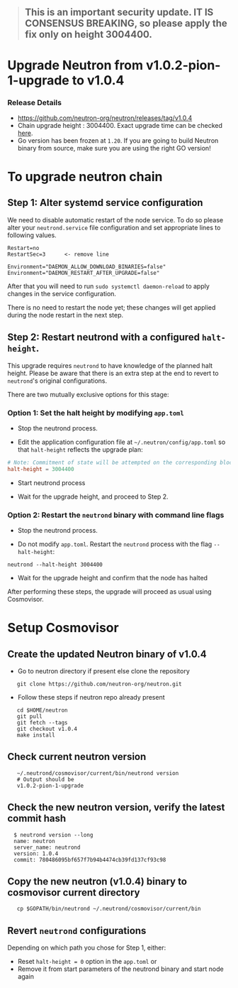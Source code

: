 > ## This is an important security update. IT IS CONSENSUS BREAKING, so please apply the fix only on height 3004400.


# Upgrade Neutron from v1.0.2-pion-1-upgrade to v1.0.4

### Release Details
* https://github.com/neutron-org/neutron/releases/tag/v1.0.4
* Chain upgrade height : 3004400. Exact upgrade time can be checked [here](https://testnet.mintscan.io/neutron-testnet/blocks/3004400).
* Go version has been frozen at `1.20`. If you are going to build Neutron binary from source, make sure you are using the right GO version!

# To upgrade neutron chain

## Step 1: Alter systemd service configuration

We need to disable automatic restart of the node service. To do so please alter your `neutrond.service` file configuration and set appropriate lines to following values.

```
Restart=no 
RestartSec=3      <- remove line

Environment="DAEMON_ALLOW_DOWNLOAD_BINARIES=false"
Environment="DAEMON_RESTART_AFTER_UPGRADE=false"
```

After that you will need to run `sudo systemctl daemon-reload` to apply changes in the service configuration.

There is no need to restart the node yet; these changes will get applied during the node restart in the next step.

## Step 2: Restart neutrond with a configured `halt-height`.

This upgrade requires `neutrond` to have knowledge of the planned halt height. Please be aware that there is an extra step at the end to revert to `neutrond`'s original configurations.

There are two mutually exclusive options for this stage:

### Option 1: Set the halt height by modifying `app.toml`

* Stop the neutrond process.

* Edit the application configuration file at `~/.neutron/config/app.toml` so that `halt-height` reflects the upgrade plan:

```toml
# Note: Commitment of state will be attempted on the corresponding block.
halt-height = 3004400
```
* Start neutrond process

* Wait for the upgrade height, and proceed to Step 2.

### Option 2: Restart the `neutrond` binary with command line flags

* Stop the neutrond process.

* Do not modify `app.toml`. Restart the `neutrond` process with the flag `--halt-height`:
```shell
neutrond --halt-height 3004400
```

* Wait for the upgrade height and confirm that the node has halted

After performing these steps, the upgrade will proceed as usual using Cosmovisor.

# Setup Cosmovisor

## Create the updated Neutron binary of v1.0.4

* Go to neutron directory if present else clone the repository

```shell
   git clone https://github.com/neutron-org/neutron.git
```

* Follow these steps if neutron repo already present

```shell
   cd $HOME/neutron
   git pull
   git fetch --tags
   git checkout v1.0.4
   make install
```

## Check current neutron version
```shell
   ~/.neutrond/cosmovisor/current/bin/neutrond version
   # Output should be
   v1.0.2-pion-1-upgrade
```

## Check the new neutron version, verify the latest commit hash

```shell
  $ neutrond version --long
  name: neutron
  server_name: neutrond
  version: 1.0.4
  commit: 780486095bf657f7b94b4474cb39fd137cf93c98
```

## Copy the new neutron (v1.0.4) binary to cosmovisor current directory

```shell
   cp $GOPATH/bin/neutrond ~/.neutrond/cosmovisor/current/bin
```

## Revert `neutrond` configurations

Depending on which path you chose for Step 1, either:

* Reset `halt-height = 0` option in the `app.toml` or
* Remove it from start parameters of the neutrond binary and start node again

